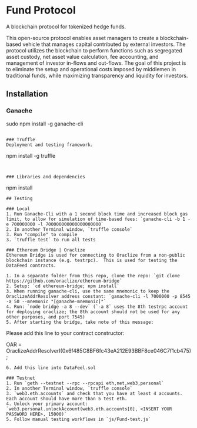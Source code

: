 # Fund Protocol

A blockchain protocol for tokenized hedge funds.

This open-source protocol enables asset managers to create a blockchain-based vehicle that manages capital contributed by external investors. The protocol utilizes the blockchain to perform functions such as segregated asset custody, net asset value calculation, fee accounting, and management of investor in-flows and out-flows.  The goal of this project is to eliminate the setup and operational costs imposed by middlemen in traditional funds, while maximizing transparency and liquidity for investors.  

## Installation

### Ganache 

sudo npm install -g ganache-cli

```

### Truffle
Deployment and testing framework.  
```
npm install -g truffle
```


### Libraries and dependencies
```
npm install
```
## Testing

### Local
1. Run Ganache-Cli with a 1 second block time and increased block gas limit, to allow for simulation of time-based fees: `ganache-cli -b 1 -e 700000000 -l 700000000000000000000` 
2. In another Terminal window, `truffle console`
3. Run "compile" to compile 
3. `truffle test` to run all tests

### Ethereum Bridge | Oraclize
Ethereum Bridge is used for connecting to Oraclize from a non-public blockchain instance (e.g. testrpc).  This is used for testing the DataFeed contracts.

1. In a separate folder from this repo, clone the repo: `git clone https://github.com/oraclize/ethereum-bridge`
2. Setup: `cd ethereum-bridge; npm install`
3. When running ganache-cli, use the same mnemonic to keep the OraclizeAddrResolver address constant: `ganache-cli -l 7000000 -p 8545 -a 50 --mnemonic "[ganache-mnemonic]"`
4. Run: `node bridge -a 8 --dev` (`-a 8` uses the 8th testrpc account for deploying oraclize; the 8th account should not be used for any other purposes, and port 7545)
5. After starting the bridge, take note of this message:

  ```
  Please add this line to your contract constructor:

  OAR = OraclizeAddrResolverI(0x6f485C8BF6fc43eA212E93BBF8ce046C7f1cb475);
  ```
6. Add this line into DataFeel.sol

### Testnet
1. Run `geth --testnet --rpc --rpcapi eth,net,web3,personal`
2. In another Terminal window, `truffle console`
3. `web3.eth.accounts` and check that you have at least 4 accounts.  Each account should have more than 5 test eth.
4. Unlock your primary account: `web3.personal.unlockAccount(web3.eth.accounts[0], <INSERT YOUR PASSWORD HERE>, 15000)`
5. Follow manual testing workflows in `js/Fund-test.js`
